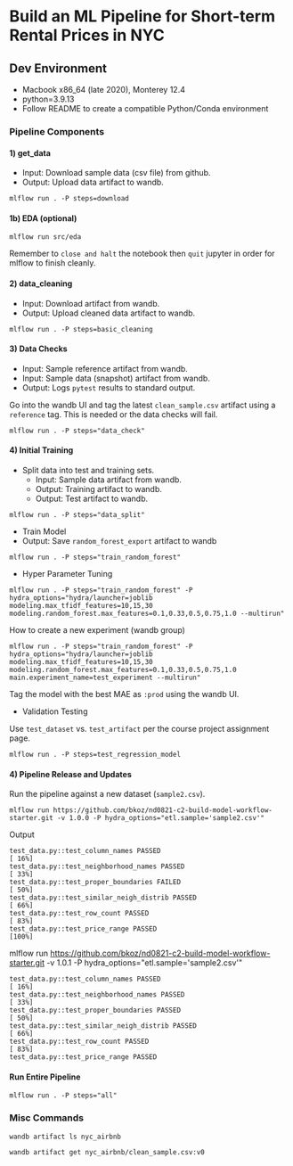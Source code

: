 # Build an ML Pipeline for Short-term Rental Prices in NYC

## Dev Environment

- Macbook x86_64 (late 2020), Monterey 12.4
- python=3.9.13
- Follow README to create a compatible Python/Conda environment

### Pipeline Components

#### 1) get_data

- Input: Download sample data (csv file) from github.
- Output: Upload data artifact to wandb.

```
mlflow run . -P steps=download
```

#### 1b) EDA (optional)
```
mlflow run src/eda
```

Remember to `close and halt` the notebook then `quit` jupyter in order for mlflow to finish cleanly.

#### 2) data_cleaning

- Input: Download artifact from wandb.
- Output: Upload cleaned data artifact to wandb.

```
mlflow run . -P steps=basic_cleaning
```

#### 3) Data Checks

- Input: Sample reference artifact from wandb.
- Input: Sample data (snapshot) artifact from wandb.
- Output: Logs `pytest` results to standard output.

Go into the wandb UI and tag the latest `clean_sample.csv` artifact using a `reference` tag.
This is needed or the data checks will fail.

```
mlflow run . -P steps="data_check"
```

#### 4) Initial Training

- Split data into test and training sets.
  - Input: Sample data artifact from wandb.
  - Output: Training artifact to wandb.
  - Output: Test artifact to wandb.

```
mlflow run . -P steps="data_split"
```

- Train Model
 - Output: Save `random_forest_export` artifact to wandb
```
mlflow run . -P steps="train_random_forest"
```
- Hyper Parameter Tuning
```
mlflow run . -P steps="train_random_forest" -P hydra_options="hydra/launcher=joblib modeling.max_tfidf_features=10,15,30 modeling.random_forest.max_features=0.1,0.33,0.5,0.75,1.0 --multirun"
```

How to create a new experiment (wandb group)
```
mlflow run . -P steps="train_random_forest" -P hydra_options="hydra/launcher=joblib modeling.max_tfidf_features=10,15,30 modeling.random_forest.max_features=0.1,0.33,0.5,0.75,1.0 main.experiment_name=test_experiment --multirun"
```

Tag the model with the best MAE as `:prod` using the wandb UI.

- Validation Testing

Use `test_dataset` vs. `test_artifact` per the course project assignment page.

```
mlflow run . -P steps=test_regression_model
```

#### 4) Pipeline Release and Updates

Run the pipeline against a new dataset (`sample2.csv`).

```
mlflow run https://github.com/bkoz/nd0821-c2-build-model-workflow-starter.git -v 1.0.0 -P hydra_options="etl.sample='sample2.csv'"
```
Output
```
test_data.py::test_column_names PASSED                                                                                                                   [ 16%]
test_data.py::test_neighborhood_names PASSED                                                                                                             [ 33%]
test_data.py::test_proper_boundaries FAILED                                                                                                              [ 50%]
test_data.py::test_similar_neigh_distrib PASSED                                                                                                          [ 66%]
test_data.py::test_row_count PASSED                                                                                                                      [ 83%]
test_data.py::test_price_range PASSED                                                                                                                    [100%]
```
mlflow run https://github.com/bkoz/nd0821-c2-build-model-workflow-starter.git -v 1.0.1 -P hydra_options="etl.sample='sample2.csv'"

```
test_data.py::test_column_names PASSED                                                                                                                   [ 16%]
test_data.py::test_neighborhood_names PASSED                                                                                                             [ 33%]
test_data.py::test_proper_boundaries PASSED                                                                                                              [ 50%]
test_data.py::test_similar_neigh_distrib PASSED                                                                                                          [ 66%]
test_data.py::test_row_count PASSED                                                                                                                      [ 83%]
test_data.py::test_price_range PASSED 
```

#### Run Entire Pipeline
```
mlflow run . -P steps="all"
```

### Misc Commands
```
wandb artifact ls nyc_airbnb

wandb artifact get nyc_airbnb/clean_sample.csv:v0
```
